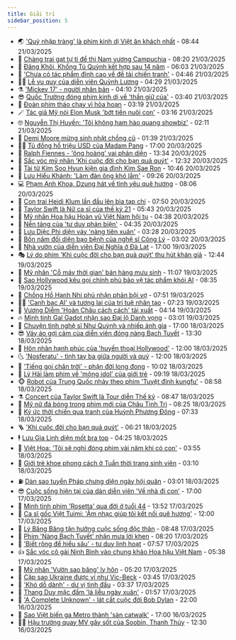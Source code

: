 ```yaml
---
title: Giải trí
sidebar_position: 5
---
```


<!-- vnexpress-giai-tri:START -->
- 🌏 [&#39;Quỷ nhập tràng&#39; là phim kinh dị Việt ăn khách nhất](https://vnexpress.net/quy-nhap-trang-la-phim-kinh-di-viet-an-khach-nhat-4864113.html) - 08:44 21/03/2025
- 💫 [Chàng trai gạt tự ti để thi Nam vương Campuchia](https://vnexpress.net/chang-trai-gat-tu-ti-de-thi-nam-vuong-campuchia-4864187.html) - 08:20 21/03/2025
- 🌮 [Đăng Khôi, Khổng Tú Quỳnh kết hợp sau 14 năm](https://vnexpress.net/dang-khoi-khong-tu-quynh-ket-hop-sau-14-nam-4864035.html) - 06:03 21/03/2025
- 🧠 [&#39;Chưa có tác phẩm đỉnh cao về đề tài chiến tranh&#39;](https://vnexpress.net/chua-co-tac-pham-dinh-cao-ve-de-tai-chien-tranh-4863780.html) - 04:46 21/03/2025
- 👨‍🏫 [Lễ vu quy của diễn viên Quỳnh Lương](https://vnexpress.net/le-vu-quy-cua-dien-vien-quynh-luong-4864020.html) - 04:29 21/03/2025
- ⚗️ [&#39;Mickey 17&#39; - người nhân bản](https://vnexpress.net/giai-tri/phim/thu-vien-phim/mickey-17-784) - 04:10 21/03/2025
- 😎 [Quốc Trường đóng phim kinh dị về &#39;thần giữ của&#39;](https://vnexpress.net/quoc-truong-dong-phim-kinh-di-ve-than-giu-cua-4864010.html) - 03:40 21/03/2025
- 🫣 [Đoàn phim tháo chạy vì hỏa hoạn](https://vnexpress.net/doan-phim-thao-chay-vi-hoa-hoan-4864016.html) - 03:19 21/03/2025
- 🪄 [Tác giả Mỹ nói Elon Musk &#39;bớt tiền nuôi con&#39;](https://vnexpress.net/tac-gia-my-noi-elon-musk-bot-tien-nuoi-con-4864041.html) - 03:16 21/03/2025
- 🤓 [Nguyễn Thị Huyền: &#39;Tôi không ham hào quang showbiz&#39;](https://vnexpress.net/nguyen-thi-huyen-toi-khong-ham-hao-quang-showbiz-4863764.html) - 02:11 21/03/2025
- 🫶 [Demi Moore mừng sinh nhật chồng cũ](https://vnexpress.net/demi-moore-mung-sinh-nhat-chong-cu-4863892.html) - 01:39 21/03/2025
- 🧑‍🏫 [Tủ đồng hồ triệu USD của Madam Pang](https://vnexpress.net/tu-dong-ho-trieu-usd-cua-madam-pang-4863246.html) - 17:00 20/03/2025
- 🦄 [Ralph Fiennes - &#39;ông hoàng&#39; vai phản diện](https://vnexpress.net/ralph-fiennes-ong-hoang-vai-phan-dien-4858054.html) - 13:34 20/03/2025
- 💫 [Sắc vóc mỹ nhân &#39;Khi cuộc đời cho bạn quả quýt&#39;](https://vnexpress.net/sac-voc-my-nhan-khi-cuoc-doi-cho-ban-qua-quyt-4863633.html) - 12:32 20/03/2025
- 🎊 [Tài tử Kim Soo Hyun kiện gia đình Kim Sae Ron](https://vnexpress.net/tai-tu-kim-soo-hyun-kien-gia-dinh-kim-sae-ron-4863884.html) - 10:46 20/03/2025
- 👹 [Lưu Hiểu Khánh: &#39;Làm đàn ông khó lắm&#39;](https://vnexpress.net/luu-hieu-khanh-lam-dan-ong-kho-lam-4863768.html) - 09:26 20/03/2025
- 💻 [Phạm Anh Khoa, Dzung hát về tình yêu quê hương](https://vnexpress.net/pham-anh-khoa-dzung-hat-ve-tinh-yeu-que-huong-4862605.html) - 08:06 20/03/2025
- 🤡 [Con trai Heidi Klum lần đầu lên bìa tạp chí](https://vnexpress.net/con-trai-heidi-klum-lan-dau-len-bia-tap-chi-4863631.html) - 07:50 20/03/2025
- 🥰 [Taylor Swift là Nữ ca sĩ của thế kỷ 21](https://vnexpress.net/taylor-swift-la-nu-ca-si-cua-the-ky-21-4863548.html) - 05:43 20/03/2025
- 🚀 [Mỹ nhân Hoa hậu Hoàn vũ Việt Nam hội tụ](https://vnexpress.net/my-nhan-hoa-hau-hoan-vu-viet-nam-hoi-tu-4863597.html) - 04:38 20/03/2025
- 📝 [Nền tảng của &#39;tư duy phản biện&#39;](https://vnexpress.net/nen-tang-cua-tu-duy-phan-bien-4863555.html) - 04:35 20/03/2025
- 🐲 [Lưu Diệc Phi diện váy &#39;nàng tiên xuân&#39;](https://vnexpress.net/luu-diec-phi-dien-vay-nang-tien-xuan-4863564.html) - 03:28 20/03/2025
- 🎃 [Bốn năm đối diện bạo bệnh của nghệ sĩ Công Lý](https://vnexpress.net/bon-nam-doi-dien-bao-benh-cua-nghe-si-cong-ly-4861276.html) - 03:02 20/03/2025
- 🤠 [Nhà vườn của diễn viên Đại Nghĩa ở Đà Lạt](https://vnexpress.net/nha-vuon-cua-dien-vien-dai-nghia-o-da-lat-4863328.html) - 17:00 19/03/2025
- 🎭 [Lý do phim &#39;Khi cuộc đời cho bạn quả quýt&#39; thu hút khán giả](https://vnexpress.net/ly-do-phim-khi-cuoc-doi-cho-ban-qua-quyt-thu-hut-khan-gia-4863245.html) - 12:44 19/03/2025
- 🧰 [Mỹ nhân &#39;Cỗ máy thời gian&#39; bán hàng mưu sinh](https://vnexpress.net/my-nhan-co-may-thoi-gian-ban-hang-muu-sinh-4863298.html) - 11:07 19/03/2025
- 🦍 [Sao Hollywood kêu gọi chính phủ bảo vệ tác phẩm khỏi AI](https://vnexpress.net/sao-hollywood-keu-goi-chinh-phu-bao-ve-tac-pham-khoi-ai-4863185.html) - 08:35 19/03/2025
- 🌝 [Chồng Hồ Hạnh Nhi phủ nhận phản bội vợ](https://vnexpress.net/chong-ho-hanh-nhi-phu-nhan-phan-boi-vo-4863271.html) - 07:51 19/03/2025
- 🧑‍💻 [&#39;Canh bạc AI&#39; và tương lai của trí tuệ nhân tạo](https://vnexpress.net/canh-bac-ai-va-tuong-lai-cua-tri-tue-nhan-tao-4862149.html) - 07:23 19/03/2025
- 🥸 [Vương Diễm &#39;Hoàn Châu cách cách&#39; tái xuất](https://vnexpress.net/vuong-diem-hoan-chau-cach-cach-tai-xuat-4863103.html) - 04:14 19/03/2025
- 🔥 [Minh tinh Gal Gadot nhận sao Đại lộ Danh vọng](https://vnexpress.net/minh-tinh-gal-gadot-nhan-sao-dai-lo-danh-vong-4863055.html) - 03:01 19/03/2025
- 🐎 [Chuyện tình nghệ sĩ Như Quỳnh và nhiếp ảnh gia](https://vnexpress.net/chuyen-tinh-nghe-si-nhu-quynh-va-nhiep-anh-gia-4862639.html) - 17:00 18/03/2025
- 😎 [Váy áo gợi cảm của diễn viên đóng nàng Bạch Tuyết](https://vnexpress.net/vay-ao-goi-cam-cua-dien-vien-dong-nang-bach-tuyet-4862715.html) - 13:30 18/03/2025
- 🦄 [Hôn nhân hạnh phúc của &#39;huyền thoại Hollywood&#39;](https://vnexpress.net/hon-nhan-hanh-phuc-cua-huyen-thoai-hollywood-4862186.html) - 12:00 18/03/2025
- 🌜 [&#39;Nosferatu&#39; - tình tay ba giữa người và quỷ](https://vnexpress.net/giai-tri/phim/thu-vien-phim/nosferatu-781) - 12:00 18/03/2025
- 🚦 [&#39;Tiếng gọi chân trời&#39; - phận đời long đong](https://vnexpress.net/tieng-goi-chan-troi-phan-doi-long-dong-4860968.html) - 10:02 18/03/2025
- 🧐 [Lý Hải làm phim về &#39;mộng idol&#39; của giới trẻ](https://vnexpress.net/ly-hai-lam-phim-ve-mong-idol-cua-gioi-tre-4862785.html) - 09:19 18/03/2025
- 🐵 [Robot của Trung Quốc nhảy theo phim &#39;Tuyệt đỉnh kungfu&#39;](https://vnexpress.net/robot-cua-trung-quoc-nhay-theo-phim-tuyet-dinh-kungfu-4862854.html) - 08:58 18/03/2025
- ⚗️ [Concert của Taylor Swift là Tour diễn Thế kỷ](https://vnexpress.net/concert-cua-taylor-swift-la-tour-dien-the-ky-4862717.html) - 08:47 18/03/2025
- 👺 [Mỹ nữ đá bóng trong phim mới của Châu Tinh Trì](https://vnexpress.net/my-nu-da-bong-trong-phim-moi-cua-chau-tinh-tri-4862798.html) - 08:25 18/03/2025
- 🌊 [Ký ức thời chiến qua tranh của Huỳnh Phương Đông](https://vnexpress.net/ky-uc-thoi-chien-qua-tranh-cua-huynh-phuong-dong-4862006.html) - 07:33 18/03/2025
- 🪜 [&#39;Khi cuộc đời cho bạn quả quýt&#39;](https://vnexpress.net/giai-tri/phim/thu-vien-phim/khi-cuoc-doi-cho-ban-qua-quyt-783) - 06:21 18/03/2025
- 🕴 [Lưu Gia Linh diện mốt bra top](https://vnexpress.net/luu-gia-linh-dien-mot-bra-top-4862692.html) - 04:25 18/03/2025
- 💃 [Việt Hoa: &#39;Tôi sẽ nghỉ đóng phim vài năm khi có con&#39;](https://vnexpress.net/viet-hoa-toi-se-nghi-dong-phim-vai-nam-khi-co-con-4861715.html) - 03:55 18/03/2025
- 🦄 [Giới trẻ khoe phong cách ở Tuần thời trang sinh viên](https://vnexpress.net/gioi-tre-khoe-phong-cach-o-tuan-thoi-trang-sinh-vien-4862147.html) - 03:10 18/03/2025
- ⛽️ [Dàn sao tuyển Pháp chưng diện ngày hội quân](https://vnexpress.net/dan-sao-tuyen-phap-chung-dien-ngay-hoi-quan-4862535.html) - 03:01 18/03/2025
- 😎 [Cuộc sống hiện tại của dàn diễn viên &#39;Về nhà đi con&#39;](https://vnexpress.net/cuoc-song-hien-tai-cua-dan-dien-vien-ve-nha-di-con-4860270.html) - 17:00 17/03/2025
- 🌊 [Minh tinh phim &#39;Rosetta&#39; qua đời ở tuổi 44](https://vnexpress.net/minh-tinh-phim-rosetta-qua-doi-o-tuoi-44-4862483.html) - 13:52 17/03/2025
- 🐲 [Ca sĩ gốc Việt Tuimi: &#39;Âm nhạc giúp tôi kết nối quê hương&#39;](https://vnexpress.net/ca-si-goc-viet-tuimi-am-nhac-giup-toi-ket-noi-que-huong-4858098.html) - 12:00 17/03/2025
- 💂 [Lý Băng Băng tận hưởng cuộc sống độc thân](https://vnexpress.net/ly-bang-bang-tan-huong-cuoc-song-doc-than-4862355.html) - 08:48 17/03/2025
- 🙉 [Phim &#39;Nàng Bạch Tuyết&#39; nhận mưa lời khen](https://vnexpress.net/phim-nang-bach-tuyet-nhan-mua-loi-khen-4862189.html) - 08:20 17/03/2025
- 💪 [&#39;Biết rộng để hiểu sâu&#39; - tư duy linh hoạt](https://vnexpress.net/biet-rong-de-hieu-sau-tu-duy-linh-hoat-4862171.html) - 07:57 17/03/2025
- 👍 [Sắc vóc cô gái Ninh Bình vào chung khảo Hoa hậu Việt Nam](https://vnexpress.net/sac-voc-co-gai-ninh-binh-vao-chung-khao-hoa-hau-viet-nam-4862179.html) - 05:38 17/03/2025
- 💪 [Mỹ nhân &#39;Vườn sao băng&#39; ly hôn](https://vnexpress.net/my-nhan-vuon-sao-bang-ly-hon-4862237.html) - 05:20 17/03/2025
- 💄 [Cặp sao Ukraine được ví như Vic-Beck](https://vnexpress.net/cap-sao-ukraine-duoc-vi-nhu-vic-beck-4861946.html) - 03:45 17/03/2025
- 🦩 [&#39;Khó dỗ dành&#39; - dư vị tình đầu](https://vnexpress.net/giai-tri/phim/thu-vien-phim/the-first-frost-777) - 03:37 17/03/2025
- 🥸 [Thang Duy mặc đầm &#39;lá liễu ngày xuân&#39;](https://vnexpress.net/thang-duy-mac-dam-la-lieu-ngay-xuan-4862116.html) - 01:57 17/03/2025
- 🧰 [&#39;A Complete Unknown&#39; - lát cắt cuộc đời Bob Dylan](https://vnexpress.net/giai-tri/phim/thu-vien-phim/a-complete-unknown-780) - 22:00 16/03/2025
- 💼 [Sao Việt biến ga Metro thành &#39;sàn catwalk&#39;](https://vnexpress.net/sao-viet-bien-ga-metro-thanh-san-catwalk-4862015.html) - 17:00 16/03/2025
- 🧑‍💻 [Hậu trường quay MV gây sốt của Soobin, Thanh Thủy](https://vnexpress.net/hau-truong-quay-mv-gay-sot-cua-soobin-thanh-thuy-4861998.html) - 12:30 16/03/2025<!-- vnexpress-giai-tri:END -->
